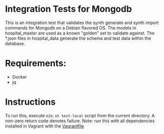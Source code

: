 Integration Tests for Mongodb
====================================

This is an integration test that validates the synth generate and synth import commands for Mongodb on a Debian flavored 
OS. The models in hospital_master are used as a known "golden" set to validate against. The *.json files in
hospital_data generate the schema and test data within the database.

# Requirements:
- Docker
- jq

# Instructions

To run this, execute `e2e.sh test-local` script from the current directory. A non-zero return code denotes failure.
Note: run this with all dependencies installed in Vagrant with the [Vagrantfile](tools/vagrant/linux/ubuntu/Vagrantfile)

